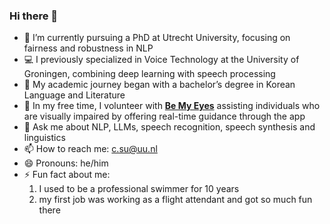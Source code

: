 ### Hi there 👋


- 🔭 I’m currently pursuing a PhD at Utrecht University, focusing on fairness and robustness in NLP
- 💻 I previously specialized in Voice Technology at the University of Groningen, combining deep learning with speech processing
- 📑 My academic journey began with a bachelor’s degree in Korean Language and Literature
- 🤔 In my free time, I volunteer with **[Be My Eyes](https://www.bemyeyes.com/)** assisting individuals who are visually impaired by offering real-time guidance through the app
- 💬 Ask me about NLP, LLMs, speech recognition, speech synthesis and linguistics
- 📫 How to reach me: c.su@uu.nl
- 😄 Pronouns: he/him
- ⚡ Fun fact about me:
  1) I used to be a professional swimmer for 10 years
  2) my first job was working as a flight attendant and got so much fun there

